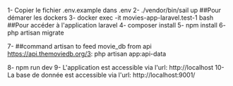 1- Copier le fichier .env.example dans .env
2- ./vendor/bin/sail up ##Pour démarer les dockers
3- docker exec -it movies-app-laravel.test-1 bash ##Pour accéder à l'application laravel
4- composer install
5- npm install
6- php artisan migrate

7- ##command artisan to feed movie_db from api https://api.themoviedb.org/3:
php artisan app:api-data

8- npm run dev
9- L'application est accessible via l'url: http://localhost
10- La base de donnée est accessible via l'url: http://localhost:9001/
